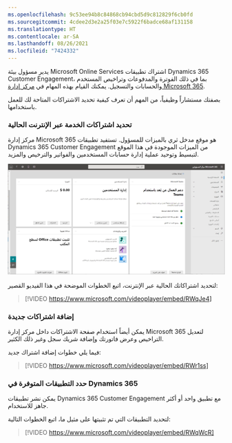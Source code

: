 ```yaml
---
ms.openlocfilehash: 9c53ee94b8c84868cb94cbd5d9c812829f6cb0fd
ms.sourcegitcommit: 4cdee2d3e2a25f03e7c5922f6badce68af131158
ms.translationtype: HT
ms.contentlocale: ar-SA
ms.lasthandoff: 08/26/2021
ms.locfileid: "7424332"
---
```

يدير مسؤول بيئة Microsoft Online Services اشتراك تطبيقات Dynamics 365 Customer Engagement، بما في ذلك الفوترة والمدفوعات وتراخيص المستخدم والحسابات والتسجيل. يمكنك القيام بهذه المهام في [مركز إدارة Microsoft 365](https://admin.microsoft.com/).

بصفتك مستشاراً وظيفياً، من المهم أن تعرف كيفية تحديد الاشتراكات المتاحة لك للعمل باستخدامها.

### <a name="determine-current-online-service-subscriptions"></a>تحديد اشتراكات الخدمة عبر الإنترنت الحالية

مركز إدارة Microsoft 365 هو موقع مدخل ثري بالميزات للمسؤول. تستفيد تطبيقات Dynamics 365 Customer Engagement من الميزات الموجودة في هذا الموقع لتبسيط وتوحيد عملية إدارة حسابات المستخدمين والفواتير والترخيص والمزيد.

![لقطة شاشة لنافذة مركز الإدارة مع إظهار إدارة المستخدم والفواتير والتدريب والأدلة.](../media/15_unit5.png)

لتحديد اشتراكاتك الحالية عبر الإنترنت، اتبع الخطوات الموضحة في هذا الفيديو القصير:

> [!VIDEO https://www.microsoft.com/videoplayer/embed/RWqJe4]

### <a name="adding-new-subscriptions"></a>إضافة اشتراكات جديدة

يمكن أيضاً استخدام صفحة الاشتراكات داخل مركز إدارة Microsoft 365 لتعديل التراخيص وعرض فاتورتك وإضافة شريك سجل وغير ذلك الكثير.

فيما يلي خطوات إضافة اشتراك جديد:

> [!VIDEO https://www.microsoft.com/videoplayer/embed/RWr1ss]

### <a name="determine-which-apps-are-available-in-dynamics-365"></a>حدد التطبيقات المتوفرة في Dynamics 365

يمكن نشر تطبيقات Dynamics 365 Customer Engagement مع تطبيق واحد أو أكثر جاهز للاستخدام.

لتحديد التطبيقات التي تم تثبيتها على مثيل ما، اتبع الخطوات التالية:

> [!VIDEO https://www.microsoft.com/videoplayer/embed/RWqWcR]
